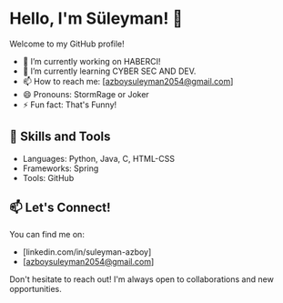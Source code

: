 # Hello, I'm Süleyman! 👋

Welcome to my GitHub profile!

- 🔭 I’m currently working on HABERCI!
- 🌱 I’m currently learning CYBER SEC AND DEV.
- 📫 How to reach me: [azboysuleyman2054@gmail.com]
- 😄 Pronouns: StormRage or Joker
- ⚡ Fun fact: That's Funny!

## 🚀 Skills and Tools

- Languages: Python, Java, C, HTML-CSS
- Frameworks: Spring
- Tools: GitHub

## 📫 Let's Connect!

You can find me on:

- [linkedin.com/in/suleyman-azboy]
- [azboysuleyman2054@gmail.com]

Don't hesitate to reach out! I'm always open to collaborations and new opportunities.
